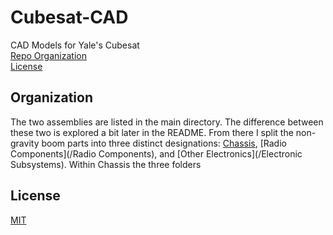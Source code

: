 # Cubesat-CAD
CAD Models for Yale's Cubesat <br />
[Repo Organization](README.md#Organization) <br />
[License](README.md#License) <br />
## Organization
  The two assemblies are listed in the main directory. The difference between these two is explored a bit later in the README. From there I split the non-gravity boom parts into three distinct designations: [Chassis](/Chassis), [Radio Components](/Radio Components), and [Other Electronics](/Electronic Subsystems). Within Chassis the three folders



## License
[MIT](https://choosealicense.com/licenses/mit/)
